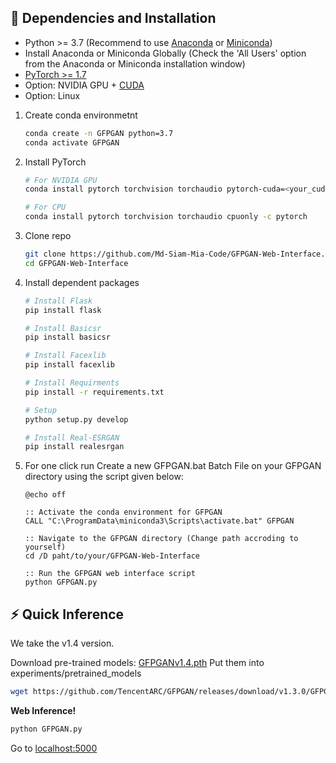 ## :wrench: Dependencies and Installation

- Python >= 3.7 (Recommend to use [Anaconda](https://www.anaconda.com/download/#linux) or [Miniconda](https://docs.conda.io/en/latest/miniconda.html))
- Install Anaconda or Miniconda Globally (Check the 'All Users' option from the Anaconda or Miniconda installation window)
- [PyTorch >= 1.7](https://pytorch.org/)
- Option: NVIDIA GPU + [CUDA](https://developer.nvidia.com/cuda-downloads)
- Option: Linux

1. Create conda environmetnt

    ```bash
    conda create -n GFPGAN python=3.7
    conda activate GFPGAN
    ```
2. Install PyTorch

    ```bash
    # For NVIDIA GPU
    conda install pytorch torchvision torchaudio pytorch-cuda=<your_cuda_version> -c pytorch -c nvidia

    # For CPU
    conda install pytorch torchvision torchaudio cpuonly -c pytorch
    ```

3. Clone repo

    ```bash
    git clone https://github.com/Md-Siam-Mia-Code/GFPGAN-Web-Interface.git
    cd GFPGAN-Web-Interface
    ```

4. Install dependent packages

    ```bash
    # Install Flask
    pip install flask
    
    # Install Basicsr
    pip install basicsr

    # Install Facexlib
    pip install facexlib

    # Install Requirments
    pip install -r requirements.txt

    # Setup
    python setup.py develop
    
    # Install Real-ESRGAN
    pip install realesrgan
    ```
5. For one click run
    Create a new GFPGAN.bat Batch File on your GFPGAN directory using the script given below:

    ```console
    @echo off

    :: Activate the conda environment for GFPGAN
    CALL "C:\ProgramData\miniconda3\Scripts\activate.bat" GFPGAN

    :: Navigate to the GFPGAN directory (Change path accroding to yourself)
    cd /D paht/to/your/GFPGAN-Web-Interface
    
    :: Run the GFPGAN web interface script
    python GFPGAN.py   
    ```

## :zap: Quick Inference

We take the v1.4 version.

Download pre-trained models: [GFPGANv1.4.pth](https://github.com/TencentARC/GFPGAN/releases/download/v1.3.0/GFPGANv1.4.pth)
Put them into experiments/pretrained_models
```bash
wget https://github.com/TencentARC/GFPGAN/releases/download/v1.3.0/GFPGANv1.4.pth -P experiments/pretrained_models
```

**Web Inference!**

```bash
python GFPGAN.py
```
Go to [localhost:5000](http://127.0.0.1:5000)
